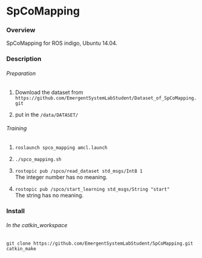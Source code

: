 # SpCoMapping

### Overview  
SpCoMapping for ROS indigo, Ubuntu 14.04.

### Description

###### Preparation

1. Download the dataset from `https://github.com/EmergentSystemLabStudent/Dataset_of_SpCoMapping.git`

2. put in the `/data/DATASET/`

###### Training

1. `roslaunch spco_mapping amcl.launch`

2. `./spco_mapping.sh`

3. `rostopic pub /spco/read_dataset std_msgs/Int8 1`  
The integer number has no meaning.

4. `rostopic pub /spco/start_learning std_msgs/String "start"`  
The string has no meaning.

### Install

###### In the catkin_workspace

`git clone https://github.com/EmergentSystemLabStudent/SpCoMapping.git`  
`catkin_make`
